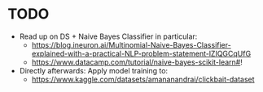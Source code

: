 # TODO
* Read up on DS + Naive Bayes Classifier in particular:
  + https://blog.ineuron.ai/Multinomial-Naive-Bayes-Classifier-explained-with-a-practical-NLP-problem-statement-lZIQGCqUfG
  + https://www.datacamp.com/tutorial/naive-bayes-scikit-learn#!
* Directly afterwards: Apply model training to: 
  + https://www.kaggle.com/datasets/amananandrai/clickbait-dataset